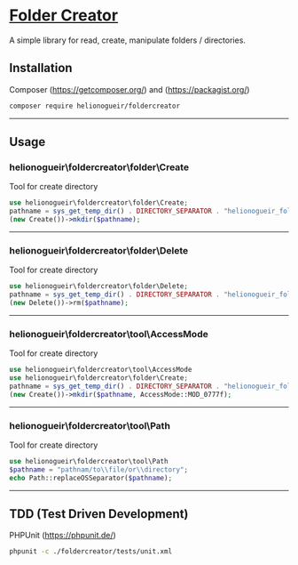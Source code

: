 # [Folder Creator](https://github.com/helionogueir/foldercreator)

A simple library for read, create, manipulate folders / directories.

## Installation

Composer (https://getcomposer.org/) and (https://packagist.org/)
```sh
composer require helionogueir/foldercreator
```
------
## Usage

### helionogueir\foldercreator\folder\Create

Tool for create directory
```php
use helionogueir\foldercreator\folder\Create;
pathname = sys_get_temp_dir() . DIRECTORY_SEPARATOR . "helionogueir_foldercreator_folder_create;";
(new Create())->mkdir($pathname);
```
------
### helionogueir\foldercreator\folder\Delete

Tool for create directory
```php
use helionogueir\foldercreator\folder\Delete;
pathname = sys_get_temp_dir() . DIRECTORY_SEPARATOR . "helionogueir_foldercreator_folder_create;";
(new Delete())->rm($pathname);
```
------
### helionogueir\foldercreator\tool\AccessMode

Tool for create directory
```php
use helionogueir\foldercreator\tool\AccessMode
use helionogueir\foldercreator\folder\Create;
pathname = sys_get_temp_dir() . DIRECTORY_SEPARATOR . "helionogueir_foldercreator_folder_create;";
(new Create())->mkdir($pathname, AccessMode::MOD_0777f);
```
------
### helionogueir\foldercreator\tool\Path

Tool for create directory
```php
use helionogueir\foldercreator\tool\Path
$pathname = "pathnam/to\\file/or\\directory";
echo Path::replaceOSSeparator($pathname);
```
------
## TDD (Test Driven Development)

PHPUnit (https://phpunit.de/)
```sh
phpunit -c ./foldercreator/tests/unit.xml
```
